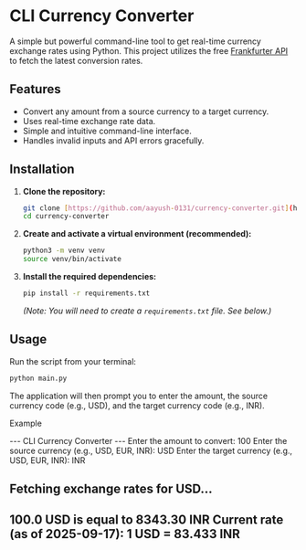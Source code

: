 # CLI Currency Converter

A simple but powerful command-line tool to get real-time currency exchange rates using Python. This project utilizes the free [Frankfurter API](https://www.frankfurter.app/docs/) to fetch the latest conversion rates.

## Features

-   Convert any amount from a source currency to a target currency.
-   Uses real-time exchange rate data.
-   Simple and intuitive command-line interface.
-   Handles invalid inputs and API errors gracefully.

## Installation

1.  **Clone the repository:**
    ```bash
    git clone [https://github.com/aayush-0131/currency-converter.git](https://github.com/your-username/currency-converter.git)
    cd currency-converter
    ```

2.  **Create and activate a virtual environment (recommended):**
    ```bash
    python3 -m venv venv
    source venv/bin/activate
    ```

3.  **Install the required dependencies:**
    ```bash
    pip install -r requirements.txt
    ```
    *(Note: You will need to create a `requirements.txt` file. See below.)*

## Usage

Run the script from your terminal:

```bash
python main.py

```

The application will then prompt you to enter the amount, the source currency code (e.g., USD), and the target currency code (e.g., INR).

Example



--- CLI Currency Converter ---
Enter the amount to convert: 100
Enter the source currency (e.g., USD, EUR, INR): USD
Enter the target currency (e.g., USD, EUR, INR): INR

Fetching exchange rates for USD...
-------------------------
100.0 USD is equal to 8343.30 INR
Current rate (as of 2025-09-17): 1 USD = 83.433 INR
-------------------------
